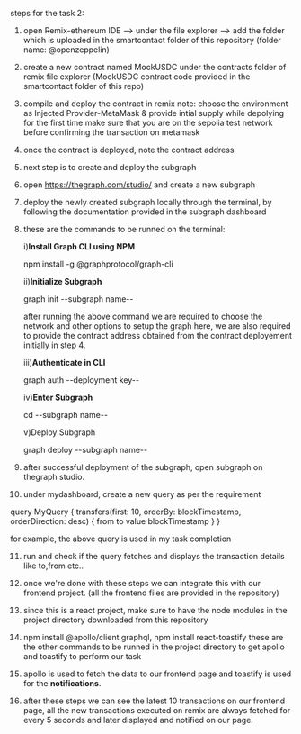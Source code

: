 steps for the task 2:

1. open Remix-ethereum IDE --> under the file explorer --> 
    add the folder which is uploaded in the smartcontact folder of this repository
                   (folder name: @openzeppelin)


2. create a new contract named MockUSDC under the contracts folder of remix file explorer
      (MockUSDC contract code provided in the smartcontact folder of this repo)


3. compile and deploy the contract in remix
   note: choose the environment as Injected Provider-MetaMask &  provide intial supply while depolying for the first time
   make sure that you are on the sepolia test network before confirming the transaction on metamask


4. once the contract is deployed, note the contract address


5. next step is to create and deploy the subgraph


6. open https://thegraph.com/studio/ and create a new subgraph


7. deploy the newly created subgraph locally through the terminal, by following the documentation provided in the subgraph dashboard


8. these are the commands to be runned on the terminal:


    i)**Install Graph CLI using NPM**

   npm install -g @graphprotocol/graph-cli

    ii)**Initialize Subgraph**

    graph init --subgraph name--

    after running the above command we are required to choose the network and other options to setup the graph
   here, we are also required to provide the contract address obtained from the contract deployement initially in step 4.

    iii)**Authenticate in CLI**

     graph auth --deployment key--

    iv)**Enter Subgraph**

    cd --subgraph name--

    v)Deploy Subgraph

    graph deploy --subgraph name--


9. after successful deployment of the subgraph, open subgraph on thegraph studio.


10. under mydashboard, create a new query as per the requirement 

 query MyQuery {
  transfers(first: 10, orderBy: blockTimestamp, orderDirection: desc) {
    from
    to
    value
    blockTimestamp
  }
}

for example, the above query is used in my task completion 


11. run and check if the  query fetches and displays the transaction details like to,from etc..


12. once we're done with these steps we can integrate this with our frontend project.
    (all the frontend files are provided in the repository)


13. since this is a react project, make sure to have the node modules in the project directory downloaded from this repository


14. npm install @apollo/client graphql,
    npm install react-toastify
    these are the other commands to be runned in the project directory to get apollo and toastify to perform our task


15. apollo is used to fetch the data to our frontend page and toastify is used for the **notifications**.


16. after these steps we can see the latest 10 transactions on our frontend page, all the new transactions executed on remix are always
      fetched for every 5 seconds and later displayed and notified on our page.




   
